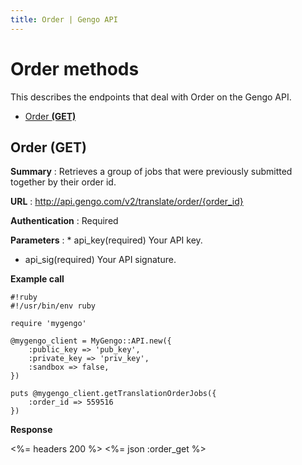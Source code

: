 ```yaml
---
title: Order | Gengo API
---
```


# Order methods

This describes the endpoints that deal with Order on the Gengo API.

* [Order __(GET)__](#order-get)

## Order (GET)

__Summary__
: Retrieves a group of jobs that were previously submitted together by their order id.

__URL__
: http://api.gengo.com/v2/translate/order/{order_id}

__Authentication__
: Required

__Parameters__
: * api_key(required) Your API key.
  * api_sig(required) Your API signature.

__Example call__

    #!ruby
    #!/usr/bin/env ruby

    require 'mygengo'

    @mygengo_client = MyGengo::API.new({
        :public_key => 'pub_key',
        :private_key => 'priv_key',
        :sandbox => false,
    })

    puts @mygengo_client.getTranslationOrderJobs({
        :order_id => 559516
    })


__Response__

<%= headers 200 %>
<%= json :order_get %>
